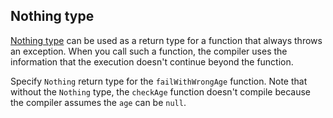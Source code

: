 ## Nothing type

[Nothing type](https://kotlinlang.org/docs/exceptions.html#the-nothing-type)
can be used as a return type for a function that always throws an exception.
When you call such a function, the compiler uses the information that the execution doesn't continue beyond the
function.

Specify `Nothing` return type for the `failWithWrongAge` function.
Note that without the `Nothing` type, the `checkAge` function doesn't compile
because the compiler assumes the `age` can be `null`.
